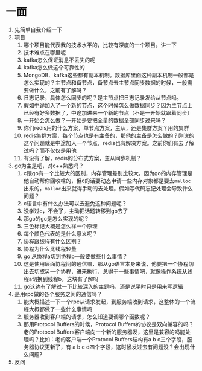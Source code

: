 # 一面
1. 先简单自我介绍一下
2. 项目
   1. 哪个项目能代表我的技术水平的，比较有深度的一个项目。讲一下
   2. 技术难点在哪里呢
   3. kafka怎么保证消息不丢失的呢 
   4. kafka怎么做这个可靠性的
   5. MongoDB、kafka这些都有副本机制。数据库里面这种副本机制一般都是怎么实现的？主节点和备节点，备节点去主节点同步数据的时候，一般需要做什么，之前有了解吗？
   6. 日志记录，具体怎么同步的呢？是主节点把日志记录发给从节点吗。
   7. 假如中途加入了一个新的节点，这个时候怎么做数据同步？因为主节点上已经有好多数据了，中途加进来一个新的节点（不是一开始就跟着同步）
   8. 一开始会怎么做？一开始是要把全量的数据全部同步过来吗？
   9. 你们redis用的什么方案，单节点方案，主从，还是集群方案？用的集群
   10. redis集群方案，每个节点也是有主备的，那他的主备是怎么做的？刚说的这个问题就是中途加入一个节点，redis也有解决方案。之前你们有去了解过吗？而不仅仅是用他
   11. 有没有了解，redis的分布式方案，主从同步机制？
3. go为主是吧，对c++熟悉吗？
   1.  c跟go有一个比较大的区别，内存管理差别比较大，因为go的内存管理是他自动帮你回收啥的，但c的话要动态申请一些内存对象都是要去`malloc`出来的，`malloc`出来就得手动的去处理。假如写代码忘记处理会导致什么问题？
   2. c语言中有什么办法可以去避免这种问题呢？
   3. 没学过c，不会了，主动把话题转移到go去了
   4. 那go的gc是怎么实现的呢？
   5. 三色标记大概是怎么样一个原理
   6. 每个颜色代表的是什么意义呢？
   7. 协程跟线程有什么区别？
   8. 协程为什么比线程轻量
   9. go 从协程a切到协程b一般要做些什么事情？
   10. 这是使用层面协程间的通信嘛，那从go语言本身来说，他要把一个协程切出去切成另一个协程，进来执行，总得干一些事情吧，就像操作系统从线程a切换到线程b，这块有了解吗
   11. go这边有了解过一下比较深入的主题吗，还是说平时只是用来写逻辑
4. 是用rpc做的各个服务之间的通信吗？
   1. 能大概描述一下一个rpc从请求发起，到服务端收到请求，这整体的一个流程大概都做了一些什么事情吗
   2. 服务器收到客户端的请求，怎么知道要调哪个函数呢？
   3. 那用Protocol Buffers的时候，Protocol Buffers的协议是双向兼容的吗？老的Protocol Buffers客户端向一个新的服务器发，这里是兼容的吗能处理吗？比如：老的客户端一个Protocol Buffers结构有a b c三个字段，服务器协议更新了，有 a b c d四个字段，这时候发过去有问题没？会出现什么问题? 
5. 反问
